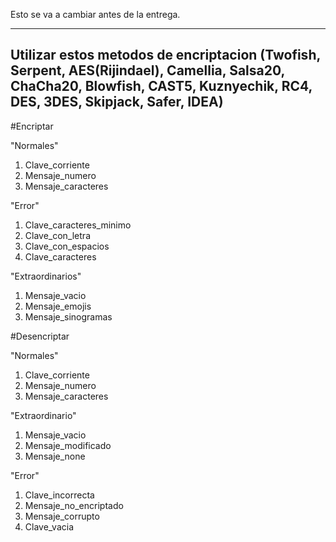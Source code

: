 Esto se va a cambiar antes de la entrega.
______________________________________________
Utilizar estos metodos de encriptacion
(Twofish, Serpent, AES(Rijindael), Camellia, Salsa20, ChaCha20, Blowfish, CAST5, Kuznyechik, RC4, DES, 3DES, Skipjack, Safer, IDEA)
------------------------------------------------------------------------------------------------------------------------------------

#Encriptar

"Normales"
1. Clave_corriente 
2. Mensaje_numero
3. Mensaje_caracteres

"Error"
1. Clave_caracteres_minimo
2. Clave_con_letra
3. Clave_con_espacios
4. Clave_caracteres
   
"Extraordinarios"
1. Mensaje_vacio
2. Mensaje_emojis
3. Mensaje_sinogramas

#Desencriptar

"Normales"
1. Clave_corriente
2. Mensaje_numero
3. Mensaje_caracteres

"Extraordinario"
1. Mensaje_vacio
2. Mensaje_modificado
3. Mensaje_none

"Error"
1. Clave_incorrecta
2. Mensaje_no_encriptado
3. Mensaje_corrupto
4. Clave_vacia
